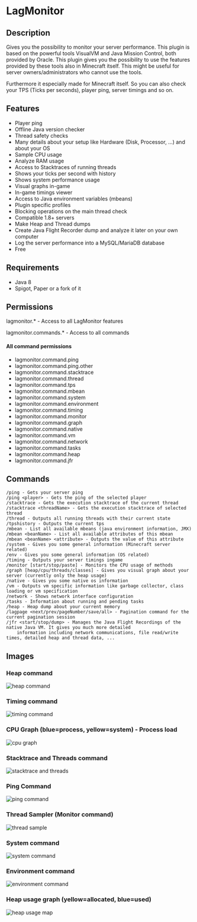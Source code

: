 # LagMonitor

## Description

Gives you the possibility to monitor your server performance. This plugin is based on the powerful tools VisualVM and
Java Mission Control, both provided by Oracle. This plugin gives you the possibility to use the features provided by
these tools also in Minecraft itself. This might be useful for server owners/administrators who cannot use the tools.

Furthermore it especially made for Minecraft itself. So you can also check your TPS (Ticks per seconds), player ping,
server timings and so on.

## Features

* Player ping
* Offline Java version checker
* Thread safety checks
* Many details about your setup like Hardware (Disk, Processor, ...) and about your OS 
* Sample CPU usage
* Analyze RAM usage
* Access to Stacktraces of running threads
* Shows your ticks per second with history
* Shows system performance usage
* Visual graphs in-game
* In-game timings viewer
* Access to Java environment variables (mbeans)
* Plugin specific profiles
* Blocking operations on the main thread check
* Compatible 1.8+ servers
* Make Heap and Thread dumps
* Create Java Flight Recorder dump and analyze it later on your own computer
* Log the server performance into a MySQL/MariaDB database
* Free

## Requirements

* Java 8
* Spigot, Paper or a fork of it

## Permissions

lagmonitor.* - Access to all LagMonitor features

lagmonitor.commands.* - Access to all commands

#### All command permissions
* lagmonitor.command.ping
* lagmonitor.command.ping.other
* lagmonitor.command.stacktrace
* lagmonitor.command.thread
* lagmonitor.command.tps
* lagmonitor.command.mbean
* lagmonitor.command.system
* lagmonitor.command.environment
* lagmonitor.command.timing
* lagmonitor.command.monitor
* lagmonitor.command.graph
* lagmonitor.command.native
* lagmonitor.command.vm
* lagmonitor.command.network
* lagmonitor.command.tasks
* lagmonitor.command.heap
* lagmonitor.command.jfr

## Commands

    /ping - Gets your server ping
    /ping <player> - Gets the ping of the selected player
    /stacktrace - Gets the execution stacktrace of the current thread
    /stacktrace <threadName> - Gets the execution stacktrace of selected thread
    /thread - Outputs all running threads with their current state
    /tpshistory - Outputs the current tps
    /mbean - List all available mbeans (java environment information, JMX)
    /mbean <beanName> - List all available attributes of this mbean
    /mbean <beanName> <attribute> - Outputs the value of this attribute
    /system - Gives you some general information (Minecraft server related)
    /env - Gives you some general information (OS related)
    /timing - Outputs your server timings ingame
    /monitor [start/stop/paste] - Monitors the CPU usage of methods
    /graph [heap/cpu/threads/classes] - Gives you visual graph about your server (currently only the heap usage)
    /native - Gives you some native os information
    /vm - Outputs vm specific information like garbage collector, class loading or vm specification
    /network - Shows network interface configuration
    /tasks - Information about running and pending tasks
    /heap - Heap dump about your current memory
    /lagpage <next/prev/pageNumber/save/all> - Pagination command for the current pagination session
    /jfr <start/stop/dump> - Manages the Java Flight Recordings of the native Java VM. It gives you much more detailed
        information including network communications, file read/write times, detailed heap and thread data, ...

## Images

### Heap command
![heap command](https://i.imgur.com/AzDwYxq.png)

### Timing command
![timing command](https://i.imgur.com/wAxnIxt.png)

### CPU Graph (blue=process, yellow=system) - Process load
![cpu graph](https://i.imgur.com/DajnZmP.png)

### Stacktrace and Threads command
![stacktrace and threads](https://i.imgur.com/XY7r9wz.png)

### Ping Command
![ping command](https://i.imgur.com/LITJKWw.png)

### Thread Sampler (Monitor command)
![thread sample](https://i.imgur.com/OXOakN6.png)

### System command
![system command](https://i.imgur.com/hrIV6bW.png)

### Environment command
![environment command](https://i.imgur.com/gQwr126.png)

### Heap usage graph (yellow=allocated, blue=used)
![heap usage map](https://i.imgur.com/Yiz9h6G.png)
